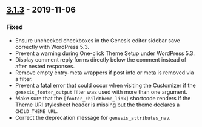 ## [3.1.3] - 2019-11-06

### Fixed
* Ensure unchecked checkboxes in the Genesis editor sidebar save correctly with WordPress 5.3.
* Prevent a warning during One-click Theme Setup under WordPress 5.3.
* Display comment reply forms directly below the comment instead of after nested responses.
* Remove empty entry-meta wrappers if post info or meta is removed via a filter.
* Prevent a fatal error that could occur when visiting the Customizer if the `genesis_footer_output` filter was used with more than one argument.
* Make sure that the `[footer_childtheme_link]` shortcode renders if the Theme URI stylesheet header is missing but the theme declares a `CHILD_THEME_URL`.
* Correct the deprecation message for `genesis_attributes_nav`.

[3.1.3]: https://github.com/studiopress/genesis/compare/3.1.2...3.1.3
